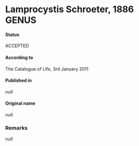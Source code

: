 # Lamprocystis Schroeter, 1886 GENUS

#### Status
ACCEPTED

#### According to
The Catalogue of Life, 3rd January 2011

#### Published in
null

#### Original name
null

### Remarks
null